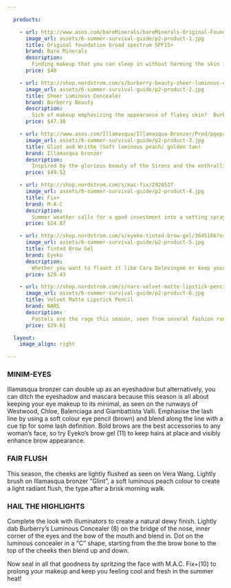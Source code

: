 ```yaml
---

  products:

    - url: http://www.asos.com/bareMinerals/bareMinerals-Original-Foundation-SPF-15---Light-Shades/Prod/pgeproduct.aspx?iid=1379744&SearchQuery=ORIGINAL%20Foundation%20Broad%20Spectrum%20SPF%2015&sh=0&pge=0&pgesize=36&sort=-1&clr=Fair
      image_url: assets/6-summer-survival-guide/p2-product-1.jpg
      title: Original foundation broad spectrum SPF15+
      brand: Bare Minerals
      description:
        Finding makeup that you can sleep in without harming the skin is quite difficult. That is, until Bareminerals foundation range walked into the picture. Avoid oily-looking skin or makeup melting off your face from the sweltering heat, by opting for a mineral foundation. It’s the smarter alternative this summer, for women that want their makeup to look effortless. It contains SPF15 and provides a flawless coverage with a luminous finish that won’t clump nor cake. This lightweight mineral powder reduces the appearance of fine lines, wrinkles and uneven skin tone without dehydrating the skin. It looks like powder but feels like silk!
      price: $48

    - url: http://shop.nordstrom.com/s/burberry-beauty-sheer-luminous-concealer/3207492?origin=keywordsearch-personalizedsort&contextualcategoryid=0&fashionColor=&resultback=1156&cm_sp=personalizedsort-_-searchresults-_-1_3_B
      image_url: assets/6-summer-survival-guide/p2-product-2.jpg
      title: Sheer Luminous Concealer
      brand: Burberry Beauty
      description:
        Sick of makeup emphasizing the appearance of flakey skin?  Burberry’s luminous concealer has answered your prayers- a moisturizing crease-control concealer containing wild rose extract that hides dark circles, blemishes and fine lines for a naturally smooth finish. You can say it’s the fairy godmother of all concealers, providing ultra-hydration with a slight tinge of highlighting. Slick on this concealer under the eyes, on the bridge of the nose, bow of the mouth, inner corner of eyes and on the cheekbones for an instant face-lift without the surgery.
      price: $47.38

    - url: http://www.asos.com/Illamasqua/Illamasqua-Bronzer/Prod/pgeproduct.aspx?iid=824047&WT.ac=rec_viewed
      image_url: assets/6-summer-survival-guide/p2-product-3.jpg
      title: Glint and Writhe (Soft luminous peach/ golden tan)
      brand: Illamasqua bronzer
      description:
        Inspired by the glorious beauty of the Sirens and the enthralling  nature of their appeal, Illamasqua has created this product designed to laud the divine being within us all. This duo-bronzer contains crushed pearl powder for a smooth, even finish that radiates a sumptuous sun-kissed glow. Owing to it’s multi-use abilities, this powder can be swirled together and applied all over the face for luminosity and alternatively, the lighter colour can act as a highlighter while the darker colour as a bronzer. Both shades can double up as eyeshadows. We suggest that fairer skins should opt for ‘glint and writhe’ while medium-dark skin tones would match nicely with ‘glint and burnish.’ With this all-encompassing bronzer, there is no way you’ll be short of celestial beauty.
      price: $49.52

    - url: http://shop.nordstrom.com/s/mac-fix/2926537
      image_url: assets/6-summer-survival-guide/p2-product-4.jpg
      title: Fix+
      brand: M·A·C
      description:
        Summer weather calls for a good investment into a setting spray to seal in that flawless makeup look you’ve spent ages perfecting and with no more touch-ups! Try M.A.C.’s aqua-spritz of vitamin and minerals,  infused with a calming blend of green tea, chamomile and cucumber with a subtle fresh scent of sugi.  Hydrate the skin before applying makeup to allow the skin to soak it up and lock in your look by spritzing at the end.
      price: $24.87

    - url: http://shop.nordstrom.com/s/eyeko-tinted-brow-gel/3645166?origin=keywordsearch-personalizedsort&contextualcategoryid=2375500&fashionColor=&resultback=0&cm_sp=personalizedsort-_-searchresults-_-1_1_A
      image_url: assets/6-summer-survival-guide/p2-product-5.jpg
      title: Tinted Brow Gel
      brand: Eyeko
      description:
        Whether you want to flaunt it like Cara Delevingne or keep your brows simple and clean, Eyeko’s tinted brow gel does the trick! It glides on easily with little effort to achieve those well defined brows we’ve all been aiming for, spotted on several fashion runways. It’s specially formulated to give your brows a long-lasting hold with a natural finish. With its blend of keratin, ginkgo biloba, vitamins and botanical proteins to help condition and visibly enhance your eyebrows with regular use, it is no surprise that Eyeko’s brow gel won Cosmopolitan beauty awards for 2013!
      price: $28.43

    - url: http://shop.nordstrom.com/s/nars-velvet-matte-lipstick-pencil/2893794?origin=keywordsearch-personalizedsort&contextualcategoryid=2375500&fashionColor=&resultback=0&cm_sp=personalizedsort-_-searchresults-_-1_1_A
      image_url: assets/6-summer-survival-guide/p2-product-6.jpg
      title: Velvet Matte Lipstick Pencil
      brand: NARS
      description:
        Pastels are the rage this season, seen from several fashion runways to the likes of Prabal Gurung, Michael Kors and Calvin Klein. For those not looking to plunge themselves into this bold look just yet, opt for this wearable NARS matte lip liner that still abides with trending lips this season, without stopping traffic! The application of a lipstick combined with the added convenience of a jumbo crayon design, makes it the ideal product for shaping the lips. The long lasting, non-drying formula is enriched with vitamin E and emollients for a creamy texture, while a combination of unique silicones ensures prolonged wear that won’t dehydrate your lips this summer.
      price: $29.61

  layout:
    image_align: right

---
```


### MINIM-EYES

Illamasqua bronzer can double up as an eyeshadow but alternatively, you can ditch the eyeshadow and mascara because this season is all about keeping your eye makeup to its minimal, as seen on the runways of Westwood, Chloe, Balenciaga and Giambattista Valli. Emphasise the lash line by using a soft colour eye pencil (brown) and blend along the line with a cue tip for some lash definition. Bold brows are the best accessories to any woman’s face, so try Eyeko’s brow gel (11) to keep hairs at place and visibly enhance brow appearance.

### FAIR FLUSH

This season, the cheeks are lightly flushed as seen on  Vera Wang. Lightly brush on Illamasqua bronzer “Glint”, a soft luminous peach colour to create a light radiant flush, the type after a brisk morning walk.

### HAIL THE HIGHLIGHTS

Complete the look with illuminators to create a natural dewy finish. Lightly dab Burberry’s Luminous Concealer (8) on the bridge of the nose, inner corner of the eyes and the bow of the mouth and blend in. Dot on the luminous concealer in a “C” shape, starting from the the brow bone to the top of the cheeks then blend up and down.

Now seal in all that goodness by spritzing the face with M.A.C. Fix+(10) to prolong your makeup and keep you feeling cool and fresh in the summer heat!

